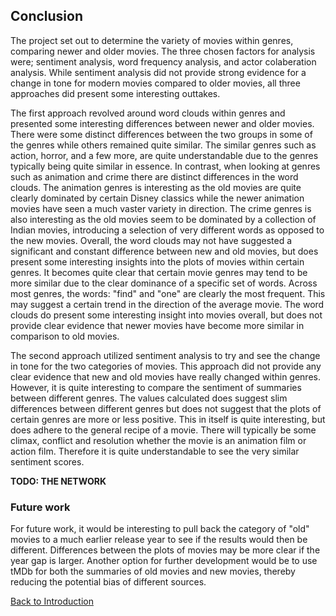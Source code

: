 
## Conclusion

The project set out to determine the variety of movies within genres, comparing newer and older movies. The three chosen factors for analysis were; sentiment analysis, word frequency analysis, and actor colaberation analysis. While sentiment analysis did not provide strong evidence for a change in tone for modern movies compared to older movies, all three approaches did present some interesting outtakes. 

The first approach revolved around word clouds within genres and presented some interesting differences between newer and older movies. There were some distinct differences between the two groups in some of the genres while others remained quite similar. The similar genres such as action, horror, and a few more, are quite understandable due to the genres typically being quite similar in essence. In contrast, when looking at genres such as animation and crime there are distinct differences in the word clouds. The animation genres is interesting as the old movies are quite clearly dominated by certain Disney classics while the newer animation movies have seen a much vaster variety in direction. The crime genres is also interesting as the old movies seem to be dominated by a collection of Indian movies, introducing a selection of very different words as opposed to the new movies. Overall, the word clouds may not have suggested a significant and constant difference between new and old movies, but does present some interesting insights into the plots of movies within certain genres. It becomes quite clear that certain movie genres may tend to be more similar due to the clear dominance of a specific set of words. Across most genres, the words: "find" and "one" are clearly the most frequent. This may suggest a certain trend in the direction of the average movie. The word clouds do present some interesting insight into movies overall, but does not provide clear evidence that newer movies have become more similar in comparison to old movies. 

The second approach utilized sentiment analysis to try and see the change in tone for the two categories of movies. This approach did not provide any clear evidence that new and old movies have really changed within genres. However, it is quite interesting to compare the sentiment of summaries between different genres. The values calculated does suggest slim differences between different genres but does not suggest that the plots of certain genres are more or less positive. This in itself is quite interesting, but does adhere to the general recipe of a movie. There will typically be some climax, conflict and resolution whether the movie is an animation film or action film. Therefore it is quite understandable to see the very similar sentiment scores. 

**TODO: THE NETWORK**






### Future work

For future work, it would be interesting to pull back the category of "old" movies to a much earlier release year to see if the results would then be different. Differences between the plots of movies may be more clear if the year gap is larger. Another option for further development would be to use tMDb for both the summaries of old movies and new movies, thereby reducing the potential bias of different sources. 

[Back to Introduction](index.md)
